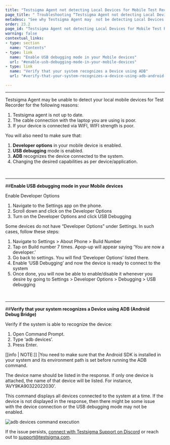 ```yaml
---
title: "Testsigma Agent not detecting Local Devices for Mobile Test Recorder"
page_title: " Troubleshooting “Testsigma Agent not detecting Local Devices for Mobile Test Recorder” error"
metadesc: "See why Testsigma Agent may  not be detecting Local Devices for Mobile Test Recorder."
order: 23.2
page_id: "Testsigma Agent not detecting Local Devices for Mobile Test Recorder"
warning: false
contextual_links:
- type: section
  name: "Contents"
- type: link
  name: "Enable USB debugging mode in your Mobile devices"
  url: "#enable-usb-debugging-mode-in-your-mobile-devices"
- type: link
  name: "Verify that your system recognizes a Device using ADB"
  url: "#verify-that-your-system-recognizes-a-device-using-adb-android-debug-bridge"

---
```


---

Testsigma Agent may be unable to detect your local mobile devices for Test Recorder for the following reasons:
1. Testsigma agent is not up to date.
2. The cable connection with the laptop you are using is poor.
3. If your device is connected via WIFI, WIFI strength is poor.


You will also need to make sure that:
1. **Developer options** in your mobile device is enabled.
2. **USB debugging** mode is enabled.
3. **ADB** recognizes the device connected to the system.
4. Changing the desired capabilities as per device/application.

<br>


---
##**Enable USB debugging mode in your Mobile devices**

Enable Developer Options
1. Navigate to the Settings app on the phone.
2. Scroll down and click on the Developer Options
3. Turn on the Developer Options and click USB Debugging

Some devices do not have “Developer Options” under Settings. In such cases, follow these steps:

1. Navigate to Settings > About Phone > Build Number 
2. Tap on Build number 7 times. Apop-up will appear saying ‘You are now a developer.’
3. Go back to settings. You will find ‘Developer Options’ listed there.
4. Enable ‘USB Debugging’ and now the device is ready to connect to the system
5. Once done, you will now be able to enable/disable it whenever you desire by going to Settings > Developer Options > Debugging > USB debugging

<br>


---
##**Verify that your system recognizes a Device using ADB (Android Debug Bridge)**

Verify if the system is able to recognize the device:
1. Open Command Prompt.
2. Type ‘adb devices’.
3. Press Enter.

[[info | NOTE:]]
|You need to make sure that the Android SDK is installed in your system and its environment path is set before running the ADB command.

The device name should be listed in the response. If only one device is attached, the name of that device will be listed. For instance, ‘AVY9KA90322022030’.

This command displays all devices connected to the system at a time. If the device is not displayed in the response, then there might be some issue with the device connection or the USB debugging mode may not be enabled.

![adb devices command execution](https://docs.testsigma.com/images/mobile-device-not-displayed-recorder/adb-devices-command-execution.png)

If the issue persists, [connect with Testsigma Support on Discord](https://discord.com/invite/5caWS7R6QX) or reach out to support@testsigma.com. 
